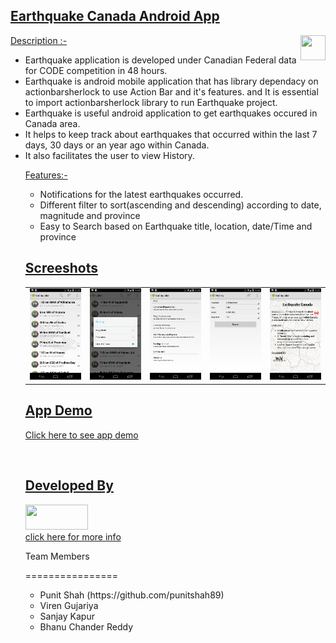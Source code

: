 
<h2><u>Earthquake Canada Android App</u></marquee></h2><img src="https://raw.githubusercontent.com/punitshah89/EarthquakeCanada/develop/EarthquakeCanada/assets/canada.png" height="40" width="40" align="right" /> 
<p><u>Description :-</u>
<ul>
  <li>Earthquake application is developed under Canadian Federal data for CODE competition in 48 hours.</li>
  <li>Earthquake is android mobile application that has library dependacy on actionbarsherlock to use Action Bar and it's features. and It is essential to import actionbarsherlock library to run Earthquake project.</li>
<li>Earthquake is useful android application to get earthquakes occured in Canada area.</li>
<li>It helps to keep track about earthquakes that occurred within the last 7 days, 30 days or an year ago within Canada.</li>
<li>It also facilitates the user to view History.</li>
</p>
<p>
<u>Features:-</u>
<ul>
  <li>Notifications for the latest earthquakes occurred.</li>
  <li>Different filter to sort(ascending and descending) according to date, magnitude and province</li>
  <li>Easy to Search based on Earthquake title, location, date/Time and province</li>
</ul>
</p>
<p>
<u><h2> Screeshots</h2></u>
<table>
<tbody>
<tr>
<td><div class="separator" style="clear: both; text-align: center;">
<img border="0" src="https://raw.githubusercontent.com/punitshah89/EarthquakeCanada/develop/home_page.png"  /></div>
</td>
<td><div class="separator" style="clear: both; text-align: center;">
<img border="0"  src="https://raw.githubusercontent.com/punitshah89/EarthquakeCanada/develop/sort_by_option.png"  /></div>
</td>

<td><div class="separator" style="clear: both; text-align: center;">
<img border="0"  src="https://raw.githubusercontent.com/punitshah89/EarthquakeCanada/develop/settings.png" /></div>
</td>
<td><div class="separator" style="clear: both; text-align: center;">
<img border="0" src="https://raw.githubusercontent.com/punitshah89/EarthquakeCanada/develop/history_filter_option.png" /></div>
</td>
<td><div class="separator" style="clear: both; text-align: center;">
<img border="0" src="https://raw.githubusercontent.com/punitshah89/EarthquakeCanada/develop/about.png" /></div>
</td>
</tr>
</tbody>
</table>
</p>
<p>
<u><h2> <a href="https://www.youtube.com/watch?v=bCfE-33WKH0&list=UUy5Xa0S1V15ZByaugGrJ76w">App Demo</a></h2></u>
<a href="https://www.youtube.com/watch?v=bCfE-33WKH0&list=UUy5Xa0S1V15ZByaugGrJ76w">Click here to see app demo </a>
</p>
<br />
<p><u><h2> Developed By </h2></u></p>
<p>
<a href="https://canadianopendataexperience.com/teams/quadriga">
<img src="https://raw.githubusercontent.com/punitshah89/EarthquakeCanada/develop/EarthquakeCanada/assets/Quadgriga.png" height="40" width ="100"/> 
<br />
click here for more info</a>
</p>


Team Members

================
<ul>
  <li>Punit Shah (https://github.com/punitshah89)</li>
  <li>Viren Gujariya</li>
  <li>Sanjay Kapur</li>
  <li>Bhanu Chander Reddy</li>
</ul>

